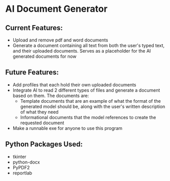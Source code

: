 # AI Document Generator

## Current Features:

- Upload and remove pdf and word documents
- Generate a document containing all text from both the user's typed text, and their uploaded documents. Serves as a placeholder for the AI generated documents for now

## Future Features:

- Add profiles that each hold their own uploaded documents
- Integrate AI to read 2 different types of files and generate a document based on them. The documents are:
  - Template documents that are an example of what the format of the generated model should be, along with the user's written description of what they need
  - Informational documents that the model references to create the requested document
- Make a runnable exe for anyone to use this program

## Python Packages Used:

- tkinter
- python-docx
- PyPDF2
- reportlab
